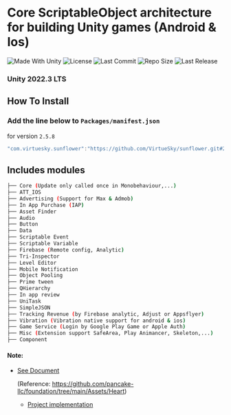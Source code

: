 # Core ScriptableObject architecture for building Unity games (Android & Ios)

<p align="left">
  <a>
    <img alt="Made With Unity" src="https://img.shields.io/badge/made%20with-Unity-57b9d3.svg?logo=Unity">
  </a>
  <a>
    <img alt="License" src="https://img.shields.io/github/license/pancake-llc/foundation?logo=github">
  </a>
  <a>
    <img alt="Last Commit" src="https://img.shields.io/github/last-commit/VirtueSky/sunflower?logo=Mapbox&color=orange">
  </a>
  <a>
    <img alt="Repo Size" src="https://img.shields.io/github/repo-size/VirtueSky/sunflower?logo=VirtualBox">
  </a>
  <a>
    <img alt="Last Release" src="https://img.shields.io/github/v/release/VirtueSky/sunflower?include_prereleases&logo=Dropbox&color=yellow">
  </a>
</p>

### Unity 2022.3 LTS
## How To Install

### Add the line below to `Packages/manifest.json`

for version `2.5.8`
```csharp
"com.virtuesky.sunflower":"https://github.com/VirtueSky/sunflower.git#2.5.8",
```

## Includes modules

```bash
├── Core (Update only called once in Monobehaviour,...)
├── ATT_IOS
├── Advertising (Support for Max & Admob)
├── In App Purchase (IAP)
├── Asset Finder
├── Audio
├── Button
├── Data
├── Scriptable Event
├── Scriptable Variable
├── Firebase (Remote config, Analytic)
├── Tri-Inspector
├── Level Editor
├── Mobile Notification
├── Object Pooling
├── Prime tween
├── QHierarchy
├── In app review
├── UniTask
├── SimpleJSON
├── Tracking Revenue (by Firebase analytic, Adjust or Appsflyer)
├── Vibration (Vibration native support for android & ios)
├── Game Service (Login by Google Play Game or Apple Auth)
├── Misc (Extension support SafeArea, Play Animancer, Skeleton,...)
├── Component
```

#### Note:

- [See Document](https://github.com/VirtueSky/sunflower/wiki)

  (Reference: https://github.com/pancake-llc/foundation/tree/main/Assets/Heart)

  - [Project implementation](https://github.com/VirtueSky/TheBeginning)
